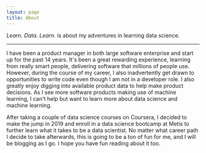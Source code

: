 ```yaml
---
layout: page
title: About
---
```


*Learn. Data. Learn.* is about my adventures in learning data science.

-----

I have been a product manager in both large software enterprise and start up for the past 14 years. It's been a great rewarding experience, learning from really smart people, delivering software that millions of people use. However, during the course of my career, I also inadvertently get drawn to opportunities to write code even though I am not in a developer role. I also greatly enjoy digging into available product data to help make product decisions. As I see more software products making use of machine learning, I can't help but want to learn more about data science and machine learning.

After taking a couple of data science courses on Coursera, I decided to make the jump in 2019 and enroll in a data science bootcamp at Metis to further learn what it takes to be a data scientist. No matter what career path I decide to take afterwards,  this is going to be a ton of fun for me, and I will be blogging as I go. I hope you have fun reading about it too.
